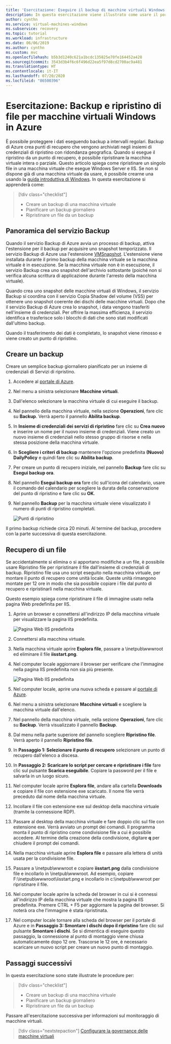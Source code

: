 ```yaml
---
title: 'Esercitazione: Eseguire il backup di macchine virtuali Windows nel portale di Azure'
description: In questa esercitazione viene illustrato come usare il portale di Azure per proteggere macchine virtuali Windows con Backup di Azure.
author: cynthn
ms.service: virtual-machines-windows
ms.subservice: recovery
ms.topic: tutorial
ms.workload: infrastructure
ms.date: 06/06/2019
ms.author: cynthn
ms.custom: mvc
ms.openlocfilehash: b5b3d1240c621a1bcdc135825e70fe164452a428
ms.sourcegitcommit: 3543d3b4f6c6f496d22ea5f97d8cd2700ac9a481
ms.translationtype: HT
ms.contentlocale: it-IT
ms.lasthandoff: 07/20/2020
ms.locfileid: "86500396"
---
```

# <a name="tutorial-back-up-and-restore-files-for-windows-virtual-machines-in-azure"></a>Esercitazione: Backup e ripristino di file per macchine virtuali Windows in Azure

È possibile proteggere i dati eseguendo backup a intervalli regolari. Backup di Azure crea punti di recupero che vengono archiviati negli insiemi di credenziali di ripristino con ridondanza geografica. Quando si esegue il ripristino da un punto di recupero, è possibile ripristinare la macchina virtuale intera o parziale. Questo articolo spiega come ripristinare un singolo file in una macchina virtuale che esegue Windows Server e IIS. Se non si dispone già di una macchina virtuale da usare, è possibile crearne una usando la [guida introduttiva di Windows](quick-create-portal.md). In questa esercitazione si apprenderà come:

> [!div class="checklist"]
> * Creare un backup di una macchina virtuale
> * Pianificare un backup giornaliero
> * Ripristinare un file da un backup

## <a name="backup-overview"></a>Panoramica del servizio Backup

Quando il servizio Backup di Azure avvia un processo di backup, attiva l'estensione per il backup per acquisire uno snapshot temporizzato. Il servizio Backup di Azure usa l'estensione [VMSnapshot](../extensions/vmsnapshot-windows.md). L'estensione viene installata durante il primo backup della macchina virtuale se la macchina virtuale è in esecuzione. Se la macchina virtuale non è in esecuzione, il servizio Backup crea uno snapshot dell'archivio sottostante (poiché non si verifica alcuna scrittura di applicazione durante l'arresto della macchina virtuale).

Quando crea uno snapshot delle macchine virtuali di Windows, il servizio Backup si coordina con il servizio Copia Shadow del volume (VSS) per ottenere uno snapshot coerente dei dischi delle macchine virtuali. Dopo che il servizio Backup di Azure crea lo snapshot, i data vengono trasferiti nell'insieme di credenziali. Per offrire la massima efficienza, il servizio identifica e trasferisce solo i blocchi di dati che sono stati modificati dall'ultimo backup.

Quando il trasferimento dei dati è completato, lo snapshot viene rimosso e viene creato un punto di ripristino.

## <a name="create-a-backup"></a>Creare un backup
Creare un semplice backup giornaliero pianificato per un insieme di credenziali di Servizi di ripristino. 

1. Accedere al [portale di Azure](https://portal.azure.com/).
1. Nel menu a sinistra selezionare **Macchine virtuali**. 
1. Dall'elenco selezionare la macchina virtuale di cui eseguire il backup.
1. Nel pannello della macchina virtuale, nella sezione **Operazioni**, fare clic su **Backup**. Verrà aperto il pannello **Abilita backup**.
1. In **Insieme di credenziali dei servizi di ripristino** fare clic su **Crea nuovo** e inserire un nome per il nuovo insieme di credenziali. Viene creato un nuovo insieme di credenziali nello stesso gruppo di risorse e nella stessa posizione della macchina virtuale.
1. In **Scegliere i criteri di backup** mantenere l'opzione predefinita **(Nuovo) DailyPolicy** e quindi fare clic su **Abilita backup**.
1. Per creare un punto di recupero iniziale, nel pannello **Backup** fare clic su **Esegui backup ora**.
1. Nel pannello **Esegui backup ora** fare clic sull'icona del calendario, usare il comando del calendario per scegliere la durata della conservazione del punto di ripristino e fare clic su **OK**.
1. Nel pannello **Backup** per la macchina virtuale viene visualizzato il numero di punti di ripristino completati.


    ![Punti di ripristino](./media/tutorial-backup-vms/backup-complete.png)
    
Il primo backup richiede circa 20 minuti. Al termine del backup, procedere con la parte successiva di questa esercitazione.

## <a name="recover-a-file"></a>Recupero di un file

Se accidentalmente si elimina o si apportano modifiche a un file, è possibile usare Ripristino file per ripristinare il file dall'insieme di credenziali di backup. Ripristino file usa uno script eseguito nella macchina virtuale, per montare il punto di recupero come unità locale. Queste unità rimangono montate per 12 ore in modo che sia possibile copiare i file dal punto di recupero e ripristinarli nella macchina virtuale.  

Questo esempio spiega come ripristinare il file di immagine usato nella pagina Web predefinita per IIS. 

1. Aprire un browser e connettersi all'indirizzo IP della macchina virtuale per visualizzare la pagina IIS predefinita.

    ![Pagina Web IIS predefinita](./media/tutorial-backup-vms/iis-working.png)

1. Connettersi alla macchina virtuale.
1. Nella macchina virtuale aprire **Esplora file**, passare a \inetpub\wwwroot ed eliminare il file **iisstart.png**.
1. Nel computer locale aggiornare il browser per verificare che l'immagine nella pagina IIS predefinita non sia più presente.

    ![Pagina Web IIS predefinita](./media/tutorial-backup-vms/iis-broken.png)

1. Nel computer locale, aprire una nuova scheda e passare al [portale di Azure](https://portal.azure.com).
1. Nel menu a sinistra selezionare **Macchine virtuali** e scegliere la macchina virtuale dall'elenco.
1. Nel pannello della macchina virtuale, nella sezione **Operazioni**, fare clic su **Backup**. Verrà visualizzato il pannello **Backup**. 
1. Dal menu nella parte superiore del pannello scegliere **Ripristino file**. Verrà aperto il pannello **Ripristino file**.
1. In **Passaggio 1: Selezionare il punto di recupero** selezionare un punto di recupero dall'elenco a discesa.
1. In **Passaggio 2: Scaricare lo script per cercare e ripristinare i file** fare clic sul pulsante **Scarica eseguibile**. Copiare la password per il file e salvarla in un luogo sicuro.
1. Nel computer locale aprire **Esplora file**, andare alla cartella **Downloads** e copiare il file con estensione exe scaricato. Il nome file verrà preceduto dal nome della macchina virtuale. 
1. Incollare il file con estensione exe sul desktop della macchina virtuale (tramite la connessione RDP). 
1. Passare al desktop della macchina virtuale e fare doppio clic sul file con estensione exe. Verrà avviato un prompt dei comandi. Il programma monta il punto di ripristino come condivisione file a cui è possibile accedere. Al termine della creazione della condivisione, digitare **q** per chiudere il prompt dei comandi.
1. Nella macchina virtuale aprire **Esplora file** e passare alla lettera di unità usata per la condivisione file.
1. Passare a \inetpub\wwwroot e copiare **iisstart.png** dalla condivisione file e incollarlo in \inetpub\wwwroot. Ad esempio, copiare F:\inetpub\wwwroot\iisstart.png e incollarlo in c:\inetpub\wwwroot per ripristinare il file.
1. Nel computer locale aprire la scheda del browser in cui si è connessi all'indirizzo IP della macchina virtuale che mostra la pagina IIS predefinita. Premere CTRL + F5 per aggiornare la pagina del browser. Si noterà ora che l'immagine è stata ripristinata.
1. Nel computer locale tornare alla scheda del browser per il portale di Azure e in **Passaggio 3: Smontare i dischi dopo il ripristino** fare clic sul pulsante **Smontare i dischi**. Se si dimentica di eseguire questo passaggio, la connessione al punto di montaggio viene chiusa automaticamente dopo 12 ore. Trascorse le 12 ore, è necessario scaricare un nuovo script per creare un nuovo punto di montaggio.





## <a name="next-steps"></a>Passaggi successivi

In questa esercitazione sono state illustrate le procedure per:

> [!div class="checklist"]
> * Creare un backup di una macchina virtuale
> * Pianificare un backup giornaliero
> * Ripristinare un file da un backup

Passare all'esercitazione successiva per informazioni sul monitoraggio di macchine virtuali.

> [!div class="nextstepaction"]
> [Configurare la governance delle macchine virtuali](tutorial-govern-resources.md)

